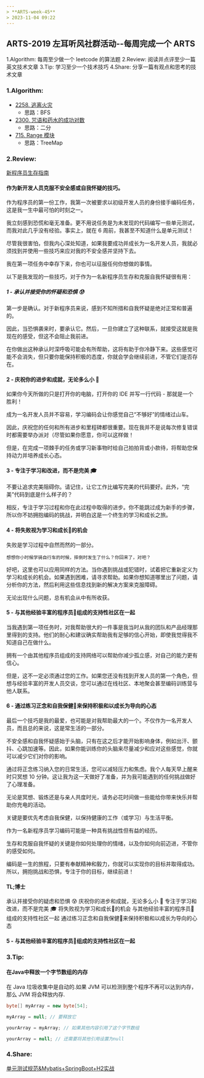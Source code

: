 ```yaml
---
> **ARTS-week-45**
> 2023-11-04 09:22
---
```



## ARTS-2019 左耳听风社群活动--每周完成一个 ARTS
1.Algorithm: 每周至少做一个 leetcode 的算法题
2.Review: 阅读并点评至少一篇英文技术文章
3.Tip: 学习至少一个技术技巧
4.Share: 分享一篇有观点和思考的技术文章

### 1.Algorithm:

- [2258. 逃离火灾](https://leetcode.cn/problems/escape-the-spreading-fire/submissions/480809766/)  
    + 思路：BFS
- [2300. 咒语和药水的成功对数](https://leetcode.cn/problems/successful-pairs-of-spells-and-potions/submissions/481074749/) 
    + 思路：二分
- [715. Range 模块](https://leetcode.cn/problems/range-module/submissions/481486248/)  
    + 思路：TreeMap

### 2.Review:

[新程序员生存指南](https://dev.to/evergrowingdev/the-new-programmers-survival-guide-574d)

#### 作为新开发人员克服不安全感或自我怀疑的技巧。

作为程序员的第一份工作，我第一次被要求以初级开发人员的身份接手编码任务，这是我一生中最可怕的时刻之一。

我立刻感到恐慌和毫无准备。更不用说任务是为未发现的代码编写一些单元测试，而我对此几乎没有经验。事实上，就在 6 周前，我甚至不知道什么是单元测试！

尽管我很害怕，但我内心深处知道，如果我要成功并成长为一名开发人员，我就必须找到并使用一些技巧来应对我的不安全感并坚持下去。

我在第一项任务中幸存下来，你也可以征服任何你想做的事情。

以下是我发现的一些技巧，对于作为一名新程序员生存和克服自我怀疑很有用：

##### 1 - 承认并接受你的怀疑和恐惧 😰

第一步是确认。对于新程序员来说，感到不知所措和自我怀疑是绝对正常和普遍的。

因此，当恐惧袭来时，要承认它。然后，一旦你建立了这种联系，就接受这就是我现在的感受，但这不会阻止我前进。

在你做出这种承认时深呼吸可能会有所帮助，这将有助于你冷静下来。这些感觉可能不会消失，但只要你能保持积极的态度，你就会学会继续前进，不管它们是否存在。

#### 2 - 庆祝你的进步和成就，无论多么小 🎉

如果你今天所做的只是打开你的电脑，打开你的 IDE 并写一行代码 - 那就是一个胜利！

成为一名开发人员并不容易，学习编码会让你感觉自己“不够好”的情绪过山车。

因此，庆祝您的任何和所有进步和里程碑都很重要。现在我并不是说每次修复错误时都需要举办派对（尽管如果你愿意，你可以这样做！

但是，在完成一项棘手的任务或学习新事物时给自己拍拍背或小款待，将帮助您保持动力并培养成长心态。

#### 3 - 专注于学习和改进，而不是完美 🎓

不要让追求完美阻碍你。请记住，让它工作比编写完美的代码要好。此外，“完美”代码到底是什么样子的？

相反，专注于学习过程和你在此过程中取得的进步。你不能跳过成为新手的步骤，所以你不妨拥抱编码的挑战，并明白这是一个终生的学习和成长之旅。

#### 4 - 将失败视为学习和成长🎋的机会

失败是学习过程中自然而然的一部分。

```
想想你小时候学骑自行车的时候，摔倒时发生了什么？你回来了，对吧？
```
好吧，这里也可以应用同样的方法。当你遇到挑战或犯错时，试着把它重新定义为学习和成长的机会。如果遇到困难，请寻求帮助。如果你想知道哪里出了问题，请分析你的方法，然后利用这些信息找到新的解决方案来克服障碍。

无论出现什么问题，总有机会从中有所收获。

#### 5 - 与其他经验丰富的程序员👥组成的支持性社区在一起

当我遇到第一项任务时，对我帮助很大的一件事是我当时从我的团队和产品经理那里得到的支持。他们的耐心和建议确实帮助我有足够的信心开始，即使我觉得我不知道自己在做什么。

拥有一个由其他程序员组成的支持网络可以帮助你减少孤立感，对自己的能力更有信心。

但是，这不一定必须通过您的工作。如果您还没有找到开发人员的第一个角色，但想与经验丰富的开发人员交谈，您可以通过在线社区、本地聚会甚至编码训练营与他人联系。

#### 6 - 通过练习正念和自我保健🧘来保持积极和以成长为导向的心态

最后一个技巧是我的最爱，也可能是对我帮助最大的一个。不仅作为一名开发人员，而且总的来说，这是常生活的一部分。

不安全感和自我怀疑感始于头脑，只有在这之后才能开始影响身体，例如出汗、颤抖、心跳加速等。因此，如果你能训练你的头脑来尽量减少和应对这些感觉，你就可以减少它们对你的影响。

通过将正念练习纳入您的日常生活，您可以减轻压力和焦虑。我个人每天早上醒来时只冥想 10 分钟。这让我为这一天做好了准备，并为我可能遇到的任何挑战做好了心理准备。

无论是冥想、锻炼还是与亲人共度时光，请务必花时间做一些能给你带来快乐并帮助你充电的活动。

关键是要优先考虑自我保健，以保持健康的工作（或学习）与生活平衡。

作为一名新程序员学习编码可能是一种具有挑战性但有益的经历。

生存和克服自我怀疑的关键是你如何处理你的情绪，以及你如何向前迈进，不管你的感受如何。

编码是一生的旅程，只要有奉献精神和毅力，你就可以实现你的目标并取得成功。所以，拥抱挑战和恐惧，专注于你的目标，继续前进！

#### TL;博士
承认并接受你的疑虑和恐惧 😰
庆祝你的进步和成就，无论多么小 🎉
专注于学习和改进，而不是完美 🎓
将失败视为学习和成长🎋的机会
与其他经验丰富的程序员👥组成的支持性社区一起
通过练习正念和自我保健🧘来保持积极和以成长为导向的心态


#### 5 - 与其他经验丰富的程序员👥组成的支持性社区在一起

### 3.Tip:

#### 在Java中释放一个字节数组的内存

在 Java 垃圾收集中是自动的.如果 JVM 可以检测到整个程序不再可以达到内存，那么 JVM 将会释放内存.

```java
byte[] myArray = new byte[54];

myArray = null; // 要释放它

yourArray = myArray; // 如果其他内容引用了这个字节数组

yourArray = null; // 还需要将其他引用设置为null
```

### 4.Share:

[单元测试规范&Mybatis+SpringBoot+H2实战](https://blog.csdn.net/micro_hz/article/details/116591344)